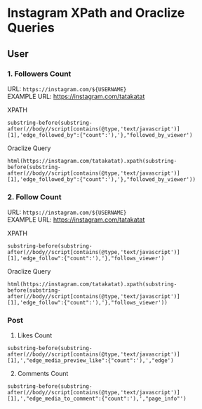 # Instagram XPath and Oraclize Queries


## User

### 1. Followers Count  

URL: `https://instagram.com/${USERNAME}`  
EXAMPLE URL: https://instagram.com/tatakatat
  
XPATH
```
substring-before(substring-after(//body//script[contains(@type,'text/javascript')][1],'edge_followed_by":{"count":'),'},"followed_by_viewer')
```
Oraclize Query
```
html(https://instagram.com/tatakatat).xpath(substring-before(substring-after(//body//script[contains(@type,'text/javascript')][1],'edge_followed_by":{"count":'),'},"followed_by_viewer'))
```
### 2. Follow Count  

URL: `https://instagram.com/${USERNAME}`  
EXAMPLE URL: https://instagram.com/tatakatat  

XPATH
```
substring-before(substring-after(//body//script[contains(@type,'text/javascript')][1],'edge_follow":{"count":'),'},"follows_viewer')
```
Oraclize Query
```
html(https://instagram.com/tatakatat).xpath(substring-before(substring-after(//body//script[contains(@type,'text/javascript')][1],'edge_follow":{"count":'),'},"follows_viewer'))
```

### Post

1. Likes Count
```
substring-before(substring-after(//body//script[contains(@type,'text/javascript')][1],',"edge_media_preview_like":{"count":'),',"edge')
```
2. Comments Count
```
substring-before(substring-after(//body//script[contains(@type,'text/javascript')][1],',"edge_media_to_comment":{"count":'),',"page_info"')
```
